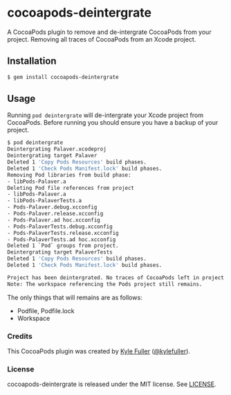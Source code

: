 # cocoapods-deintergrate

A CocoaPods plugin to remove and de-intergrate CocoaPods from your project.
Removing all traces of CocoaPods from an Xcode project.

## Installation

```bash
$ gem install cocoapods-deintergrate
```

## Usage

Running `pod deintergrate` will de-intergrate your Xcode project from
CocoaPods. Before running you should ensure you have a backup of your project.

```bash
$ pod deintergrate
Deintergrating Palaver.xcodeproj
Deintergrating target Palaver
Deleted 1 'Copy Pods Resources' build phases.
Deleted 1 'Check Pods Manifest.lock' build phases.
Removing Pod libraries from build phase:
- libPods-Palaver.a
Deleting Pod file references from project
- libPods-Palaver.a
- libPods-PalaverTests.a
- Pods-Palaver.debug.xcconfig
- Pods-Palaver.release.xcconfig
- Pods-Palaver.ad hoc.xcconfig
- Pods-PalaverTests.debug.xcconfig
- Pods-PalaverTests.release.xcconfig
- Pods-PalaverTests.ad hoc.xcconfig
Deleted 1 `Pod` groups from project.
Deintergrating target PalaverTests
Deleted 1 'Copy Pods Resources' build phases.
Deleted 1 'Check Pods Manifest.lock' build phases.

Project has been deintergrated. No traces of CocoaPods left in project.
Note: The workspace referencing the Pods project still remains.
```

The only things that will remains are as follows:

- Podfile, Podfile.lock
- Workspace

### Credits

This CocoaPods plugin was created by [Kyle Fuller](http://kylefuller.co.uk/)
([@kylefuller](https://twitter.com/kylefuller)).

### License

cocoapods-deintergrate is released under the MIT license. See [LICENSE](LICENSE).

